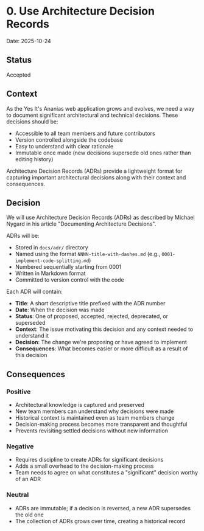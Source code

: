 # 0. Use Architecture Decision Records

Date: 2025-10-24

## Status

Accepted

## Context

As the Yes It's Ananias web application grows and evolves, we need a way to document significant architectural and technical decisions. These decisions should be:

- Accessible to all team members and future contributors
- Version controlled alongside the codebase
- Easy to understand with clear rationale
- Immutable once made (new decisions supersede old ones rather than editing history)

Architecture Decision Records (ADRs) provide a lightweight format for capturing important architectural decisions along with their context and consequences.

## Decision

We will use Architecture Decision Records (ADRs) as described by Michael Nygard in his article "Documenting Architecture Decisions".

ADRs will be:
- Stored in `docs/adr/` directory
- Named using the format `NNNN-title-with-dashes.md` (e.g., `0001-implement-code-splitting.md`)
- Numbered sequentially starting from 0001
- Written in Markdown format
- Committed to version control with the code

Each ADR will contain:
- **Title**: A short descriptive title prefixed with the ADR number
- **Date**: When the decision was made
- **Status**: One of proposed, accepted, rejected, deprecated, or superseded
- **Context**: The issue motivating this decision and any context needed to understand it
- **Decision**: The change we're proposing or have agreed to implement
- **Consequences**: What becomes easier or more difficult as a result of this decision

## Consequences

### Positive

- Architectural knowledge is captured and preserved
- New team members can understand why decisions were made
- Historical context is maintained even as team members change
- Decision-making process becomes more transparent and thoughtful
- Prevents revisiting settled decisions without new information

### Negative

- Requires discipline to create ADRs for significant decisions
- Adds a small overhead to the decision-making process
- Team needs to agree on what constitutes a "significant" decision worthy of an ADR

### Neutral

- ADRs are immutable; if a decision is reversed, a new ADR supersedes the old one
- The collection of ADRs grows over time, creating a historical record
